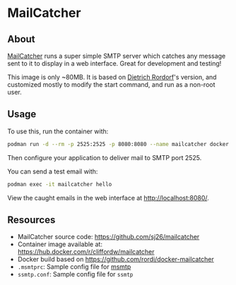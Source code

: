 # MailCatcher

## About

[MailCatcher](https://mailcatcher.me/) runs a super simple SMTP server
which catches any message sent to it to display in a web interface.
Great for development and testing!

This image is only ~80MB. It is based on
[Dietrich Rordorf](https://hub.docker.com/r/rordi/docker-mailcatcher/)'s
version, and customized mostly to modify the start command, and run as a
non-root user.

## Usage

To use this, run the container with:

```sh
podman run -d --rm -p 2525:2525 -p 8080:8080 --name mailcatcher docker.io/cliffordw/mailcatcher:0.10.0-release.2
```

Then configure your application to deliver mail to SMTP port 2525.

You can send a test email with:

```sh
podman exec -it mailcatcher hello
```

View the caught emails in the web interface at <http://localhost:8080/>.

## Resources

- MailCatcher source code: <https://github.com/sj26/mailcatcher>
- Container image available at: <https://hub.docker.com/r/cliffordw/mailcatcher>
- Docker build based on <https://github.com/rordi/docker-mailcatcher>
- `.msmtprc`: Sample config file for [msmtp](https://marlam.de/msmtp/)
- `ssmtp.conf`: Sample config file for `ssmtp`
